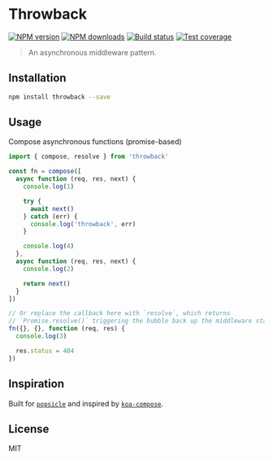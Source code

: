 # Throwback

[![NPM version][npm-image]][npm-url]
[![NPM downloads][downloads-image]][downloads-url]
[![Build status][travis-image]][travis-url]
[![Test coverage][coveralls-image]][coveralls-url]

> An asynchronous middleware pattern.

## Installation

```sh
npm install throwback --save
```

## Usage

Compose asynchronous functions (promise-based)

```js
import { compose, resolve } from 'throwback'

const fn = compose([
  async function (req, res, next) {
    console.log(1)

    try {
      await next()
    } catch (err) {
      console.log('throwback', err)
    }

    console.log(4)
  },
  async function (req, res, next) {
    console.log(2)

    return next()
  }
])

// Or replace the callback here with `resolve`, which returns
// `Promise.resolve()` triggering the bubble back up the middleware stack.
fn({}, {}, function (req, res) {
  console.log(3)

  res.status = 404
})
```

## Inspiration

Built for [`popsicle`](https://github.com/blakeembrey/popsicle) and inspired by [`koa-compose`](https://github.com/koajs/compose).

## License

MIT

[npm-image]: https://img.shields.io/npm/v/throwback.svg?style=flat
[npm-url]: https://npmjs.org/package/throwback
[downloads-image]: https://img.shields.io/npm/dm/throwback.svg?style=flat
[downloads-url]: https://npmjs.org/package/throwback
[travis-image]: https://img.shields.io/travis/blakeembrey/throwback.svg?style=flat
[travis-url]: https://travis-ci.org/blakeembrey/throwback
[coveralls-image]: https://img.shields.io/coveralls/blakeembrey/throwback.svg?style=flat
[coveralls-url]: https://coveralls.io/r/blakeembrey/throwback?branch=master
